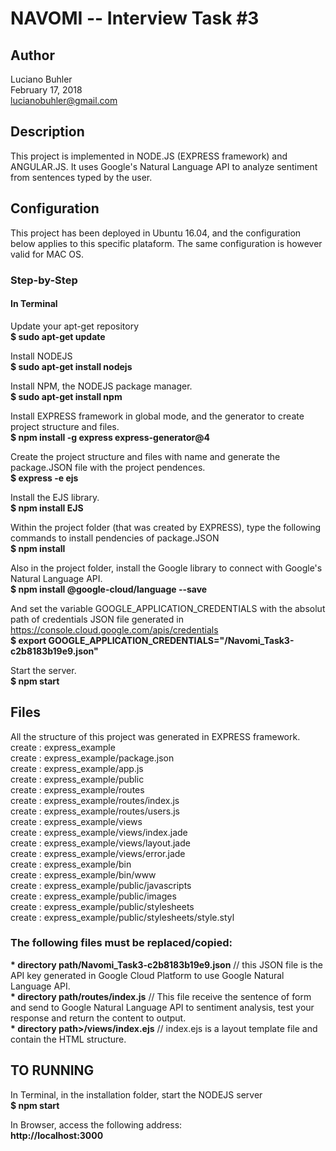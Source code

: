 # NAVOMI -- Interview Task #3

## Author

Luciano Buhler  
February 17, 2018  
lucianobuhler@gmail.com  

## Description

This project is implemented in NODE.JS (EXPRESS framework) and ANGULAR.JS. It uses
Google's Natural Language API to analyze sentiment from sentences typed by the user.  

## Configuration
This project has been deployed in Ubuntu 16.04, and the configuration below applies to this specific plataform. The same configuration is however valid for MAC OS.  
  
  ### Step-by-Step
  
#### In Terminal  

Update your apt-get repository  
<b>$ sudo apt-get update</b>  
  
Install NODEJS  
<b>$ sudo apt-get install nodejs</b>  
  
Install NPM, the NODEJS package manager.  
<b>$ sudo apt-get install npm</b>  
  
Install EXPRESS framework in global mode, and the generator to create project structure and files.  
<b>$ npm install -g express express-generator@4</b>  
    
Create the project structure and files with name <projectName> and generate the package.JSON file with the project pendences.  
<b>$ express <projectName> -e ejs</b>  
  
Install the EJS library.  
<b>$ npm install EJS</b>  
  
Within the project folder (that was created by EXPRESS), type the following commands to install pendencies of package.JSON  
<b>$ npm install</b>  
  
Also in the project folder, install the Google library to connect with Google's Natural Language API.  
<b>$ npm install @google-cloud/language --save</b>  
  
And set the variable GOOGLE_APPLICATION_CREDENTIALS with the absolut path of credentials JSON file generated in https://console.cloud.google.com/apis/credentials  
<b>$ export GOOGLE_APPLICATION_CREDENTIALS="<directory path>/Navomi_Task3-c2b8183b19e9.json"</b>  
  
Start the server.  
<b>$ npm start</b>  
  
  
  
## Files  
All the structure of this project was generated in EXPRESS framework.  
create : express_example  
create : express_example/package.json  
create : express_example/app.js  
create : express_example/public  
create : express_example/routes  
create : express_example/routes/index.js  
create : express_example/routes/users.js  
create : express_example/views  
create : express_example/views/index.jade  
create : express_example/views/layout.jade  
create : express_example/views/error.jade  
create : express_example/bin  
create : express_example/bin/www  
create : express_example/public/javascripts  
create : express_example/public/images  
create : express_example/public/stylesheets  
create : express_example/public/stylesheets/style.styl  
  
  
### The following files must be replaced/copied:  

<b>* __directory path__/Navomi_Task3-c2b8183b19e9.json</b>  // this JSON file is the API key generated in Google Cloud Platform to use Google Natural Language API.  
<b>* __directory path__/routes/index.js</b>                 // This file receive the sentence of form and send to Google Natural Language API to sentiment analysis, test your response and return the content to output.  
<b>* __directory path__>/views/index.ejs</b>                 // index.ejs is a layout template file and contain the HTML structure.  
  
  
## TO RUNNING  
  
In Terminal, in the installation folder, start the NODEJS server  
<b>$ npm start</b>  
  
In Browser, access the following address:  
<b>http://localhost:3000</b>  
  
